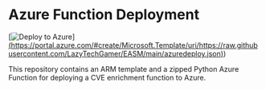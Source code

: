 # Azure Function Deployment

[![Deploy to Azure](https://aka.ms/deploytoazurebutton)]
[(https://portal.azure.com/#create/Microsoft.Template/uri/https://raw.githubusercontent.com/LazyTechGamer/EASM/main/azuredeploy.json)](https://portal.azure.com/#create/Microsoft.Template/uri/https%3A%2F%2Fraw.githubusercontent.com%2Fjackkaiser%2Fazure-function-deploy%2Fmain%2Fazuredeploy.json))

This repository contains an ARM template and a zipped Python Azure Function for deploying a CVE enrichment function to Azure.
